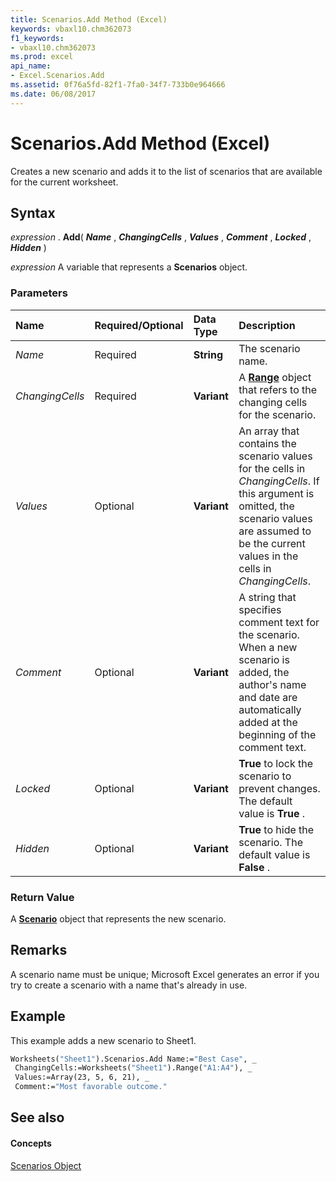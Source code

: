 ```yaml
---
title: Scenarios.Add Method (Excel)
keywords: vbaxl10.chm362073
f1_keywords:
- vbaxl10.chm362073
ms.prod: excel
api_name:
- Excel.Scenarios.Add
ms.assetid: 0f76a5fd-82f1-7fa0-34f7-733b0e964666
ms.date: 06/08/2017
---
```



# Scenarios.Add Method (Excel)

Creates a new scenario and adds it to the list of scenarios that are available for the current worksheet.


## Syntax

 _expression_ . **Add**( **_Name_** , **_ChangingCells_** , **_Values_** , **_Comment_** , **_Locked_** , **_Hidden_** )

 _expression_ A variable that represents a **Scenarios** object.


### Parameters



|**Name**|**Required/Optional**|**Data Type**|**Description**|
|:-----|:-----|:-----|:-----|
| _Name_|Required| **String**|The scenario name.|
| _ChangingCells_|Required| **Variant**|A  **[Range](Excel.Range(objec).md)** object that refers to the changing cells for the scenario.|
| _Values_|Optional| **Variant**|An array that contains the scenario values for the cells in  _ChangingCells_. If this argument is omitted, the scenario values are assumed to be the current values in the cells in _ChangingCells_.|
| _Comment_|Optional| **Variant**|A string that specifies comment text for the scenario. When a new scenario is added, the author's name and date are automatically added at the beginning of the comment text.|
| _Locked_|Optional| **Variant**| **True** to lock the scenario to prevent changes. The default value is **True** .|
| _Hidden_|Optional| **Variant**| **True** to hide the scenario. The default value is **False** .|

### Return Value

A  **[Scenario](Excel.Scenario.md)** object that represents the new scenario.


## Remarks

A scenario name must be unique; Microsoft Excel generates an error if you try to create a scenario with a name that's already in use.


## Example

This example adds a new scenario to Sheet1.


```vb
Worksheets("Sheet1").Scenarios.Add Name:="Best Case", _ 
 ChangingCells:=Worksheets("Sheet1").Range("A1:A4"), _ 
 Values:=Array(23, 5, 6, 21), _ 
 Comment:="Most favorable outcome."
```


## See also


#### Concepts


[Scenarios Object](Excel.Scenarios.md)

